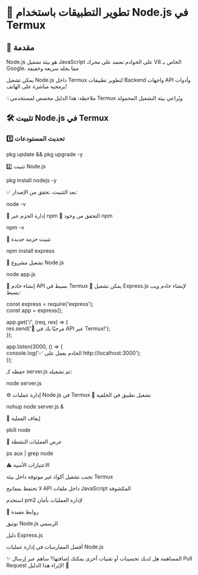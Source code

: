 # 🚀 تطوير التطبيقات باستخدام Node.js في Termux  
  
## 📌 مقدمة  
Node.js هو بيئة تشغيل JavaScript على الخوادم تعتمد على محرك V8 الخاص بـ Google، مما يجله سريعة وخفيفة

يمكن تشغيل Node.js داخل Termux لتطوير تطبيقات Backend واجهات API وأدوات برمجية مباشرة على الهاتف!  
  
💡ملاحظة: هذا الدليل مخصص لمستخدمي Termux ويُراعي بيئة التشغيل المحمولة

  
## 🛠 تثبيت Node.js في Termux
  
### 1️⃣ تحديث المستودعات  

pkg update && pkg upgrade -y

2️⃣ تثبيت Node.js

pkg install nodejs -y

✅ بعد التثبيت، تحقق من الإصدار:

node -v


📑 إدارة الحزم عبر npm
🔹 التحقق من وجود npm

npm -v

🔹 تثبيت حزمة جديدة

npm install express

🔹 تشغيل مشروع Node.js

node app.js



🔄 إنشاء خادم API بسيط في Termux
📌 يمكن تشغيل Express.js لإنشاء خادم ويب بسيط:

const express = require('express');  
const app = express();  
  
app.get('/', (req, res) => {  
    res.send('🚀 مرحبًا بك في API عبر Termux!');  
});  
  
app.listen(3000, () => {  
    console.log('✅ الخادم يعمل على http://localhost:3000');  
});

حفظه كـ server.js ثم تشغيله:

node server.js



⚙️ إدارة عمليات Node.js في Termux
🔹 تشغيل تطبيق في الخلفية

nohup node server.js &

🔹 إيقاف العملية

pkill node

🔹 عرض العمليات النشطة

ps aux | grep node


⚠️ الاعتبارات الأمنية

 تجنب تشغيل أكواد غير موثوقة داخل بيئة Termux

لا تحتفظ بمفاتيح API داخل ملفات JavaScript المكشوفة

استخدم pm2 لإدارة العمليات بأمان




🔗 روابط مفيدة

توثيق Node.js الرسمي

دليل Express.js

أفضل الممارسات في إدارة عمليات Node.js


✨ المساهمة
هل لديك تحسينات أو تقنيات أخرى يمكنك إضافتها؟ ساهم عبر إرسال Pull Request لإثراء هذا الدليل! 🚀
